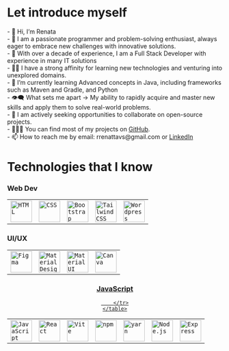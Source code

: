 <h1>Let introduce myself</h1>
- 👋 Hi, I’m Renata</br>
- 🚀 I am a passionate programmer and problem-solving enthusiast, always eager to embrace new challenges with innovative solutions.</br>
- 👀 With over a decade of experience, I am a Full Stack Developer with experience in many IT solutions</br>
- 👨‍💻 I have a strong affinity for learning new technologies and venturing into unexplored domains.</br>
- 🌱 I’m currently learning Advanced concepts in Java, including frameworks such as Maven and Gradle, and Python</br>
- 👁‍🗨 What sets me apart → My ability to rapidly acquire and master new skills and apply them to solve real-world problems.</br>
- 👯 I am actively seeking opportunities to collaborate on open-source projects.</br>
- 👨🏻‍💻 You can find most of my projects on <a href="https://github.com/rrenattavs" title="GitHub Profile">GitHub</a>.</br>
- 📫 How to reach me by email: rrenattavs@gmail.com or <a href="https://www.linkedin.com/in/rvieiras/" title="LinkedIn">LinkedIn</a></br>


<h1>Technologies that I know </h1>
<div>

<div align="left">
	<h3>Web Dev</h3>
	<table>
		<tr>
			<td><code><a href="https://www.w3schools.com/html/"><img width="50" src="https://user-images.githubusercontent.com/25181517/192158954-f88b5814-d510-4564-b285-dff7d6400dad.png" alt="HTML" title="HTML"/></a></code></td>
			<td><code><a href="https://www.w3schools.com/css/"><img width="50" src="https://user-images.githubusercontent.com/25181517/183898674-75a4a1b1-f960-4ea9-abcb-637170a00a75.png" alt="CSS" title="CSS"/></a></code></td>
			<td><code><a href="https://getbootstrap.com/"><img width="50" src="https://user-images.githubusercontent.com/25181517/183898054-b3d693d4-dafb-4808-a509-bab54cf5de34.png" alt="Bootstrap" title="Bootstrap"/></a></code></td>
			<td><code><a href="https://tailwindcss.com/"><img width="50" src="https://user-images.githubusercontent.com/25181517/202896760-337261ed-ee92-4979-84c4-d4b829c7355d.png" alt="Tailwind CSS" title="Tailwind CSS"/></a></code></td>
			<td><code><a href="https://wordpress.com/"><img width="50" src="https://user-images.githubusercontent.com/25181517/192158957-b1256181-356c-46a3-beb9-487af08a6266.png" alt="Wordpress" title="Wordpress"/></a></code></td>
		</tr>
	</table>
</div>
<div align="left">
	<h3>UI/UX</h3>
	<table>
		<tr>
			<a href="https://www.figma.com/"><td><code><img width="50" src="https://user-images.githubusercontent.com/25181517/189715289-df3ee512-6eca-463f-a0f4-c10d94a06b2f.png" alt="Figma" title="Figma"/></a></code></td>
			<td><code><a href="https://m3.material.io/"><img width="50" src="https://user-images.githubusercontent.com/25181517/189716058-71f74b6f-5936-40b5-92e3-00381e35ccb9.png" alt="Material Design" title="Material Design"/></a></code></td>
			<td><code><a href="https://mui.com/"><img width="50" src="https://user-images.githubusercontent.com/25181517/189716630-fe6c084c-6c66-43af-aa49-64c8aea4a5c2.png" alt="Material UI" title="Material UI"/></code></a></td>
			<td><code><a href="https://www.canva.com/"><img width="50" src="https://github.com/marwin1991/profile-technology-icons/assets/136815194/02494c7c-de6a-43a6-9293-6369696842ed" alt="Canva" title="Canva"/></a></code></td>
		</tr>
	</table>
</div>
<div align="center">
	<h3>JavaScript</h3>
	<table>
		<tr>
			<td><code><a href="https://www.w3schools.com/js/"><img width="50" src="https://user-images.githubusercontent.com/25181517/117447155-6a868a00-af3d-11eb-9cfe-245df15c9f3f.png" alt="JavaScript" title="JavaScript"/></a></code></td>
			<td><code><a href="https://www.w3schools.com/react/"><img width="50" src="https://user-images.githubusercontent.com/25181517/183897015-94a058a6-b86e-4e42-a37f-bf92061753e5.png" alt="React" title="React"/></a></code></td>
			<td><code><a href="https://vitejs.dev/guide/"><img width="50" src="https://github.com/marwin1991/profile-technology-icons/assets/62091613/b40892ef-efb8-4b0e-a6b5-d1cfc2f3fc35" alt="Vite" title="Vite"/></a></code></td>
			<td><code><a href="https://www.npmjs.com/"><img width="50" src="https://user-images.githubusercontent.com/25181517/121401671-49102800-c959-11eb-9f6f-74d49a5e1774.png" alt="npm" title="npm"/></a></code></td>
			<td><code><a href="https://yarnpkg.com/"><img width="50" src="https://user-images.githubusercontent.com/25181517/183049794-a3dfaddd-22ee-4ffe-b0b4-549ccd4879f9.png" alt="yarn" title="yarn"/></a></code></td>
			<td><code><a href="https://nodejs.org/"><img width="50" src="https://user-images.githubusercontent.com/25181517/183568594-85e280a7-0d7e-4d1a-9028-c8c2209e073c.png" alt="Node.js" title="Node.js"/></a></code></td>
			<td><code><a href="https://expressjs.com/"><img width="50" src="https://user-images.githubusercontent.com/25181517/183859966-a3462d8d-1bc7-4880-b353-e2cbed900ed6.png" alt="Express" title="Express"/></a></code></td>
		
		</tr>
	</table>
</div>
</div>



<!---
rrenattavs/rrenattavs is a ✨ special ✨ repository because its `README.md` appears on your GitHub profile.
You can click the Preview link to take a look at your changes.
--->


